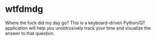 # wtfdmdg
Where the fuck did my day go? This is a keyboard-driven Python/QT application will help you unobtrusively track your time and visualize the answer to that question.
